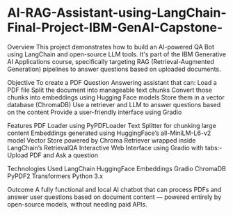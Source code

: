 # AI-RAG-Assistant-using-LangChain-Final-Project-IBM-GenAI-Capstone-

Overview
This project demonstrates how to build an AI-powered QA Bot using LangChain and open-source LLM tools. It's part of the IBM Generative AI Applications course, specifically targeting RAG (Retrieval-Augmented Generation) pipelines to answer questions based on uploaded documents.

Objective
To create a PDF Question Answering assistant that can:
Load a PDF file
Split the document into manageable text chunks
Convert those chunks into embeddings using Hugging Face models
Store them in a vector database (ChromaDB)
Use a retriever and LLM to answer questions based on the content
Provide a user-friendly interface using Gradio

Features
PDF Loader using PyPDFLoader
Text Splitter for chunking large content
Embeddings generated using HuggingFace’s all-MiniLM-L6-v2 model
Vector Store powered by Chroma
Retriever wrapped inside LangChain’s RetrievalQA
Interactive Web Interface using Gradio with tabs:- Upload PDF and Ask a question

Technologies Used
LangChain
HuggingFace Embeddings
Gradio
ChromaDB
PyPDF2
Transformers
Python 3.x

Outcome
A fully functional and local AI chatbot that can process PDFs and answer user questions based on document content — powered entirely by open-source models, without needing paid APIs.

